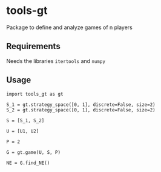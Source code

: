 # tools-gt

Package to define and analyze games of n players 

## Requirements

Needs the libraries `itertools` and `numpy`


## Usage

```
import tools_gt as gt

S_1 = gt.strategy_space([0, 1], discrete=False, size=2)
S_2 = gt.strategy_space([0, 1], discrete=False, size=2)

S = [S_1, S_2]

U = [U1, U2]

P = 2

G = gt.game(U, S, P)

NE = G.find_NE()
```


